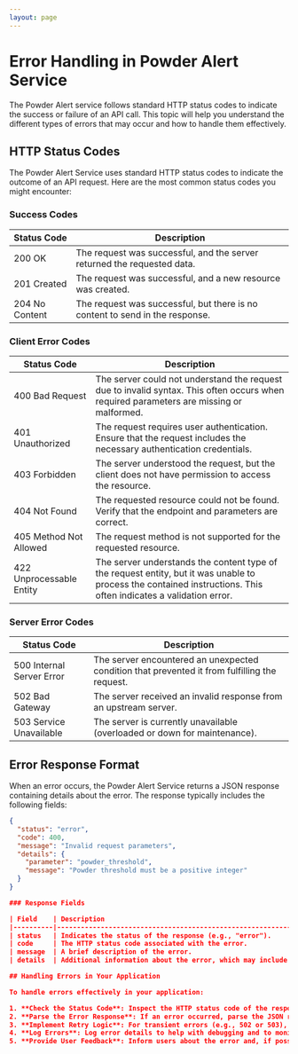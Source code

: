 ```yaml
---
layout: page
---
```


# Error Handling in Powder Alert Service

The Powder Alert service follows standard HTTP status codes to indicate the success or failure of an API call. This topic will help you understand the different types of errors that may occur and how to handle them effectively.

## HTTP Status Codes

The Powder Alert Service uses standard HTTP status codes to indicate the outcome of an API request. Here are the most common status codes you might encounter:

### Success Codes

| Status Code | Description                                       |
|-------------|---------------------------------------------------|
| 200 OK      | The request was successful, and the server returned the requested data. |
| 201 Created | The request was successful, and a new resource was created. |
| 204 No Content | The request was successful, but there is no content to send in the response. |

### Client Error Codes

| Status Code | Description                                       |
|-------------|---------------------------------------------------|
| 400 Bad Request | The server could not understand the request due to invalid syntax. This often occurs when required parameters are missing or malformed. |
| 401 Unauthorized | The request requires user authentication. Ensure that the request includes the necessary authentication credentials. |
| 403 Forbidden | The server understood the request, but the client does not have permission to access the resource. |
| 404 Not Found | The requested resource could not be found. Verify that the endpoint and parameters are correct. |
| 405 Method Not Allowed | The request method is not supported for the requested resource. |
| 422 Unprocessable Entity | The server understands the content type of the request entity, but it was unable to process the contained instructions. This often indicates a validation error. |

### Server Error Codes

| Status Code | Description                                       |
|-------------|---------------------------------------------------|
| 500 Internal Server Error | The server encountered an unexpected condition that prevented it from fulfilling the request. |
| 502 Bad Gateway | The server received an invalid response from an upstream server. |
| 503 Service Unavailable | The server is currently unavailable (overloaded or down for maintenance). |

## Error Response Format

When an error occurs, the Powder Alert Service returns a JSON response containing details about the error. The response typically includes the following fields:

```json
{
  "status": "error",
  "code": 400,
  "message": "Invalid request parameters",
  "details": {
    "parameter": "powder_threshold",
    "message": "Powder threshold must be a positive integer"
  }
}

### Response Fields

| Field    | Description                                                                                   |
|----------|-----------------------------------------------------------------------------------------------|
| status   | Indicates the status of the response (e.g., "error").                                         |
| code     | The HTTP status code associated with the error.                                               |
| message  | A brief description of the error.                                                             |
| details  | Additional information about the error, which may include specific parameters or validation messages. |

## Handling Errors in Your Application

To handle errors effectively in your application:

1. **Check the Status Code**: Inspect the HTTP status code of the response to determine if the request was successful or if an error occurred.
2. **Parse the Error Response**: If an error occurred, parse the JSON response to extract details about the error.
3. **Implement Retry Logic**: For transient errors (e.g., 502 or 503), implement retry logic to handle temporary issues.
4. **Log Errors**: Log error details to help with debugging and to monitor the health of your application.
5. **Provide User Feedback**: Inform users about the error and, if possible, provide actionable steps to resolve the issue.
